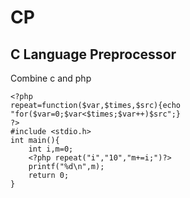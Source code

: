 # CP
 C Language Preprocessor
---
 Combine c and php
```
<?php
repeat=function($var,$times,$src){echo "for($var=0;$var<$times;$var++)$src";}
?>
#include <stdio.h>
int main(){
    int i,m=0;
    <?php repeat("i","10","m+=i;")?>
    printf("%d\n",m);
    return 0;
}
```

